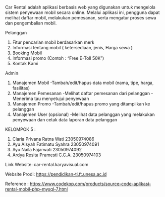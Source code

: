 Car Rental adalah aplikasi berbasis web yang digunakan untuk mengelola sistem penyewaan mobil secara online. Melalui aplikasi ini, pengguna dapat melihat daftar mobil, melakukan pemesanan, serta mengatur proses sewa dan pengembalian mobil.

Pelanggan
1. Fitur pencarian mobil berdasarkan merk
2. Informasi tentang mobil ( ketersediaan, jenis, Harga sewa )
3. Booking Mobil 
4. Informasi promo (Contoh : “Free E-Toll 50K”)
5. Kontak Kami

Admin
1. Manajemen Mobil
	-Tambah/edit/hapus data mobil (nama, tipe, harga, fasilitas)
2. Manajemen Pemesanan
	-Melihat daftar pemesanan dari pelanggan
	-Menerima tau menyetujui penyewaan
3. Manajemen Promo
	-Tambah/edit/hapus promo yang ditampilkan ke pelanggan
4. Manajemen User (opsional)
	-Melihat data pelanggan yang melakukan penyewaan dan cetak data laporan data pelanggan

KELOMPOK 5 :
1. Claria Privana Ratna Wati  23050974086 
2. Ayu Aisyah Fatimatu Syahra  23050974091 
3. Ayu Naila Fajarwati    23050974092 
4. Ardya Resita Pramesti C.C.A.    23050974103

Link Website: car-rental.karyavisual.com

Website Prodi: https://pendidikan-ti.ft.unesa.ac.id

Reference : https://www.codekop.com/products/source-code-aplikasi-rental-mobil-php-mysql-7.html

